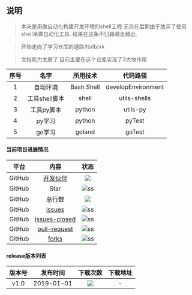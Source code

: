 ## 说明
> 本来是用做自动化构建开发环境的shell工程.无奈在后期由于放弃了使用shell来做自动化工具. 结果在这条不归路越走越远.

>开始走向了学习仓库的道路/lb/lb/xk

> 文档能力太弱了
> 目前主要在这个仓库实现了3大块作用

|序号|名字|所用技术|代码路径|
|:---:|:---:|:---:|:---:|
| 1 | 自动环境 | Bash Shell| developEnvironment|
| 2 | 工具shell脚本| shell | utils-shells|
| 3 | 工具py脚本| python | utils-py| 
| 4 | py学习 | python | pyTest|
| 5 | go学习 | goland | goTest|



#### 当前项目进展情况

|平台|内容|状态|
|:---:|:---:|:---:|
|GitHub|[开发伙伴](https://github.com/thesunboy-com/linuxShell/graphs/contributors/)|![](https://img.shields.io/github/contributors/thesunboy-com/linuxShell.svg?logo=github)|
|GitHub|Star|![ss](https://img.shields.io/github/stars/thesunboy-com/linuxShell.svg?label=Star&logo=github)|
|GitHub|总行数|![](https://tokei.rs/b1/github/thesunboy-com/linuxShell)|
|GitHub|[issues](https://github.com/thesunboy-com/linuxShell/issues/)|![ss](https://img.shields.io/github/issues/thesunboy-com/linuxShell.svg?logo=github)|
|GitHub|[issues-closed](https://github.com/thesunboy-com/linuxShell/issues?q=is%3Aissue+is%3Aclosed)|![ss](https://img.shields.io/github/issues-closed/thesunboy-com/linuxShell.svg?logo=github)|
|GitHub|[pull-request](https://github.com/thesunboy-com/linuxShell/pulls)|![ss](https://img.shields.io/github/issues-pr/thesunboy-com/linuxShell.svg?logo=github)|
|GitHub|[forks](https://github.com/thesunboy-com/linuxShell/network/members)|![ss](https://img.shields.io/github/forks/thesunboy-com/linuxShell.svg?label=Fork&logo=github)|
  


        
        
#### release版本列表
|版本号|发布时间|下载次数|下载地址|
|:----:|:----:|:----:|:----:|
|v1.0 |2019-01-01|![](http://img.shields.io/pypi/dm/PyHamcrest.svg?style=flat)|-|
